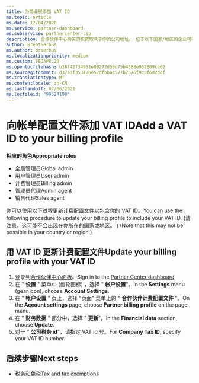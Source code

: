```yaml
---
title: 为商业税添加 VAT ID
ms.topic: article
ms.date: 12/04/2020
ms.service: partner-dashboard
ms.subservice: partnercenter-csp
description: 合作伙伴中心购买的税费取决于你的公司地址。 位于以下国家/地区的企业可以提供其增值税编号或本地等效项：
author: BrentSerbus
ms.author: brserbus
ms.localizationpriority: medium
ms.custom: SEOAPR.20
ms.openlocfilehash: b18f42f34951e09272d59c75b4588e962809ce62
ms.sourcegitcommit: d37a3f353426e52dfbbac577b7576f9c3f6d2ddf
ms.translationtype: MT
ms.contentlocale: zh-CN
ms.lasthandoff: 02/06/2021
ms.locfileid: "99624198"
---
```

# <a name="add-a-vat-id-to-your-billing-profile"></a><span data-ttu-id="7b9d7-104">向帐单配置文件添加 VAT ID</span><span class="sxs-lookup"><span data-stu-id="7b9d7-104">Add a VAT ID to your billing profile</span></span>

<span data-ttu-id="7b9d7-105">**相应的角色**</span><span class="sxs-lookup"><span data-stu-id="7b9d7-105">**Appropriate roles**</span></span>

- <span data-ttu-id="7b9d7-106">全局管理员</span><span class="sxs-lookup"><span data-stu-id="7b9d7-106">Global admin</span></span>
- <span data-ttu-id="7b9d7-107">用户管理员</span><span class="sxs-lookup"><span data-stu-id="7b9d7-107">User admin</span></span>
- <span data-ttu-id="7b9d7-108">计费管理员</span><span class="sxs-lookup"><span data-stu-id="7b9d7-108">Billing admin</span></span>
- <span data-ttu-id="7b9d7-109">管理员代理</span><span class="sxs-lookup"><span data-stu-id="7b9d7-109">Admin agent</span></span>
- <span data-ttu-id="7b9d7-110">销售代理</span><span class="sxs-lookup"><span data-stu-id="7b9d7-110">Sales agent</span></span>

<span data-ttu-id="7b9d7-111">你可以使用以下过程更新计费配置文件以包含你的 VAT ID。</span><span class="sxs-lookup"><span data-stu-id="7b9d7-111">You can use the following procedure to update your billing profile to include your VAT ID.</span></span> <span data-ttu-id="7b9d7-112"> (请注意，这可能不会出现在你所在的国家或地区。 ) </span><span class="sxs-lookup"><span data-stu-id="7b9d7-112">(Note that this may not be possible in your country or region.)</span></span>

## <a name="update-your-billing-profile-with-your-vat-id"></a><span data-ttu-id="7b9d7-113">用 VAT ID 更新计费配置文件</span><span class="sxs-lookup"><span data-stu-id="7b9d7-113">Update your billing profile with your VAT ID</span></span>

1. <span data-ttu-id="7b9d7-114">登录到[合作伙伴中心面板](https://partner.microsoft.com/dashboard/)。</span><span class="sxs-lookup"><span data-stu-id="7b9d7-114">Sign in to the [Partner Center dashboard](https://partner.microsoft.com/dashboard/).</span></span>
2. <span data-ttu-id="7b9d7-115">在 " **设置** " 菜单中 (齿轮图标) ，选择 " **帐户设置**"。</span><span class="sxs-lookup"><span data-stu-id="7b9d7-115">In the **Settings** menu (gear icon), choose **Account Settings**.</span></span>
3. <span data-ttu-id="7b9d7-116">在 " **帐户设置** " 页上，选择 "页面" 菜单上的 " **合作伙伴计费配置文件** "。</span><span class="sxs-lookup"><span data-stu-id="7b9d7-116">On the **Account settings** page, choose **Partner billing profile** on the page menu.</span></span>
4. <span data-ttu-id="7b9d7-117">在 " **财务数据** " 部分中，选择 " **更新**"。</span><span class="sxs-lookup"><span data-stu-id="7b9d7-117">In the **Financial data** section, choose **Update**.</span></span>
5. <span data-ttu-id="7b9d7-118">对于 " **公司税务 id**"，请指定 VAT id 号。</span><span class="sxs-lookup"><span data-stu-id="7b9d7-118">For **Company Tax ID**, specify your VAT ID number.</span></span>

## <a name="next-steps"></a><span data-ttu-id="7b9d7-119">后续步骤</span><span class="sxs-lookup"><span data-stu-id="7b9d7-119">Next steps</span></span>

- [<span data-ttu-id="7b9d7-120">税务和免税</span><span class="sxs-lookup"><span data-stu-id="7b9d7-120">Tax and tax exemptions</span></span>](tax-and-tax-exemptions.md)

